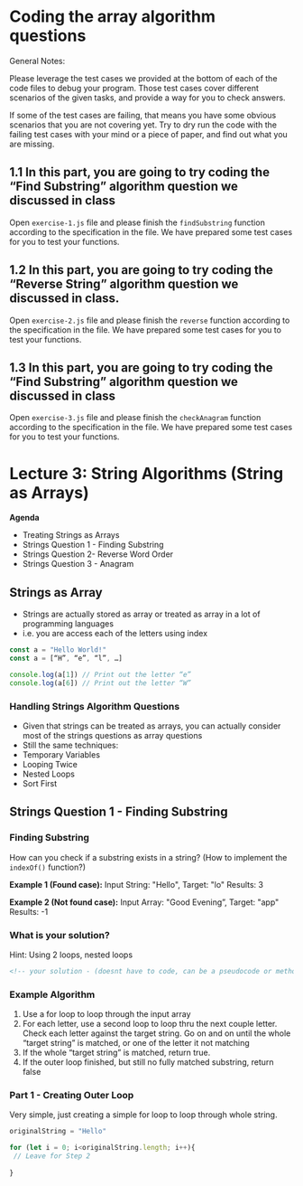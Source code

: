# Coding the array algorithm questions

General Notes:

Please leverage the test cases we provided at the bottom of each of the code files to debug your program. Those test cases cover different scenarios of the given tasks, and provide a way for you to check answers.

If some of the test cases are failing, that means you have some obvious scenarios that you are not covering yet. Try to dry run the code with the failing test cases with your mind or a piece of paper, and find out what you are missing. 

## 1.1 In this part, you are going to try coding the “Find Substring” algorithm question we discussed in class

Open `exercise-1.js` file and please finish the `findSubstring` function according to the specification in the file. We have prepared some test cases for you to test your functions.

## 1.2 In this part, you are going to try coding the “Reverse String” algorithm question we discussed in class.

Open `exercise-2.js` file and please finish the `reverse` function according to the specification in the file. We have prepared some test cases for you to test your functions.

## 1.3 In this part, you are going to try coding the “Find Substring” algorithm question we discussed in class

Open `exercise-3.js` file and please finish the `checkAnagram` function according to the specification in the file. We have prepared some test cases for you to test your functions.

# Lecture 3: String Algorithms (String as Arrays)

**Agenda**

- Treating Strings as Arrays
- Strings Question 1 - Finding Substring
- Strings Question 2- Reverse Word Order
- Strings Question 3 - Anagram

## Strings as Array

- Strings are actually stored as array or treated as array in a lot of programming languages
- i.e. you are access each of the letters using index

```javascript
const a = "Hello World!"
const a = [“H”, “e”, “l”, …]

console.log(a[1]) // Print out the letter “e”
console.log(a[6]) // Print out the letter “W”
```

### Handling Strings Algorithm Questions
- Given that strings can be treated as arrays, you can actually consider 
most of the strings questions as array questions
- Still the same techniques:
 - Temporary Variables
 - Looping Twice
 - Nested Loops
 - Sort First

## Strings Question 1 - Finding Substring

### Finding Substring

How can you check if a substring exists in a string? (How to implement the `indexOf()` function?)

**Example 1 (Found case):**
Input String: "Hello", Target: "lo" 
Results: 3

**Example 2 (Not found case):**
Input Array: "Good Evening”, Target: "app"
Results: -1

### What is your solution?

Hint: Using 2 loops, nested loops

```markdown
<!-- your solution - (doesnt have to code, can be a pseudocode or methodology) -->


```

### Example Algorithm

1. Use a for loop to loop through the input array
2. For each letter, use a second loop to loop thru the next couple letter. 
Check each letter against the target string. Go on and on until the whole 
“target string” is matched, or one of the letter it not matching
3. If the whole “target string” is matched, return true.
4. If the outer loop finished, but still no fully matched substring, return false

### Part 1 - Creating Outer Loop

Very simple, just creating a simple for loop to loop through whole string.

```javascript
originalString = "Hello"

for (let i = 0; i<originalString.length; i++){
 // Leave for Step 2
 
}
```